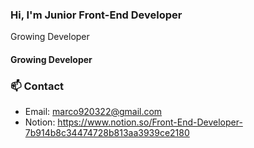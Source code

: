 ### Hi, I'm Junior Front-End Developer
Growing Developer
#### Growing Developer

### 📫 Contact

- Email: marco920322@gmail.com
- Notion: https://www.notion.so/Front-End-Developer-7b914b8c34474728b813aa3939ce2180
